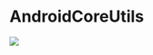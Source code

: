 # AndroidCoreUtils
[![](https://jitpack.io/v/anthonyngure/AndroidCoreUtils.svg)](https://jitpack.io/#anthonyngure/AndroidCoreUtils)
